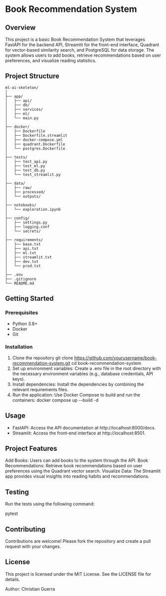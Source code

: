 # Book Recommendation System

## Overview

This project is a basic Book Recommendation System that leverages FastAPI for the backend API, Streamlit for the front-end interface, Quadrant for vector-based similarity search, and PostgreSQL for data storage. The system allows users to add books, retrieve recommendations based on user preferences, and visualize reading statistics.

## Project Structure

```plaintext
ml-ai-skeleton/
│
├── app/
│   ├── api/
│   ├── db/
│   ├── services/
│   ├── ml/
│   └── main.py
│
├── docker/
│   ├── Dockerfile
│   ├── Dockerfile.streamlit
│   ├── docker-compose.yml
│   ├── quadrant.Dockerfile
│   └── postgres.Dockerfile
│
├── tests/
│   ├── test_api.py
│   ├── test_ml.py
│   ├── test_db.py
│   └── test_streamlit.py
│
├── data/
│   ├── raw/
│   ├── processed/
│   └── outputs/
│
├── notebooks/
│   └── exploration.ipynb
│
├── config/
│   ├── settings.py
│   ├── logging.conf
│   └── secrets/
│
├── requirements/
│   ├── base.txt
│   ├── api.txt
│   ├── ml.txt
│   ├── streamlit.txt
│   ├── dev.txt
│   └── prod.txt
│
├── .env
├── .gitignore
└── README.md
```

## Getting Started

### Prerequisites
- Python 3.8+
- Docker
- Git

### Installation

1. Clone the repository
git clone https://github.com/yourusername/book-recommendation-system.git
cd book-recommendation-system
2. Set up environment variables: Create a .env file in the root directory with the necessary environment variables (e.g., database credentials, API keys).
3. Install dependencies: Install the dependencies by combining the relevant requirements files.
4. Run the application: Use Docker Compose to build and run the containers: docker compose up --build -d

## Usage

- FastAPI: Access the API documentation at http://localhost:8000/docs.
- Streamlit: Access the front-end interface at http://localhost:8501.

## Project Features
Add Books: Users can add books to the system through the API.
Book Recommendations: Retrieve book recommendations based on user preferences using the Quadrant vector search.
Visualize Data: The Streamlit app provides visual insights into reading habits and recommendations.

## Testing
Run the tests using the following command:

pytest

## Contributing
Contributions are welcome! Please fork the repository and create a pull request with your changes.

## License
This project is licensed under the MIT License. See the LICENSE file for details.

Author: Christian Guerra
